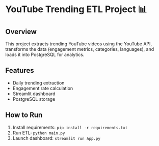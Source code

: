 # YouTube Trending ETL Project 📊

## Overview
This project extracts trending YouTube videos using the YouTube API,
transforms the data (engagement metrics, categories, languages),
and loads it into PostgreSQL for analytics.

## Features
- Daily trending extraction
- Engagement rate calculation
- Streamlit dashboard
- PostgreSQL storage

## How to Run
1. Install requirements: `pip install -r requirements.txt`
2. Run ETL: `python main.py`
3. Launch dashboard: `streamlit run App.py`
